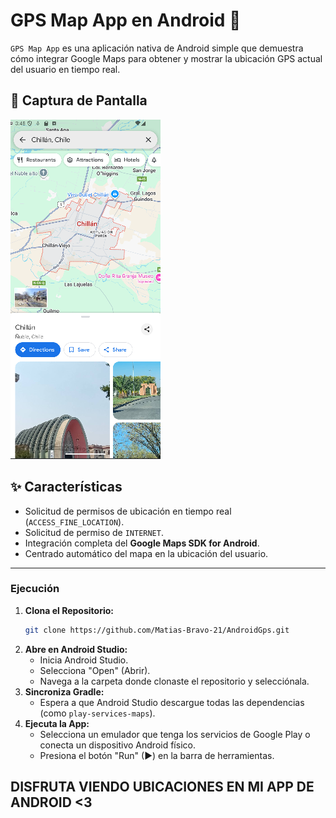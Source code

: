 # GPS Map App en Android 📍
`GPS Map App` es una aplicación nativa de Android simple que demuestra cómo integrar Google Maps para obtener y mostrar la ubicación GPS actual del usuario en tiempo real.

## 📱 Captura de Pantalla
![App Screenshot](https://github.com/Matias-Bravo-21/AndroidGps/blob/master/pruebas/Captura%20de%20pantalla_2025-10-19_15-48-19.png)

## ✨ Características
* Solicitud de permisos de ubicación en tiempo real (`ACCESS_FINE_LOCATION`).
* Solicitud de permiso de `INTERNET`.
* Integración completa del **Google Maps SDK for Android**.
* Centrado automático del mapa en la ubicación del usuario.
---

### Ejecución
1.  **Clona el Repositorio:**
    ```bash
    git clone https://github.com/Matias-Bravo-21/AndroidGps.git
    ```
2.  **Abre en Android Studio:**
    * Inicia Android Studio.
    * Selecciona "Open" (Abrir).
    * Navega a la carpeta donde clonaste el repositorio y selecciónala.
3.  **Sincroniza Gradle:**
    * Espera a que Android Studio descargue todas las dependencias (como `play-services-maps`).
4.  **Ejecuta la App:**
    * Selecciona un emulador que tenga los servicios de Google Play o conecta un dispositivo Android físico.
    * Presiona el botón "Run" (▶) en la barra de herramientas.
## DISFRUTA VIENDO UBICACIONES EN MI APP DE ANDROID <3
